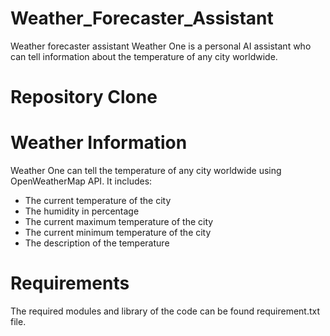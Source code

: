 # Weather_Forecaster_Assistant
Weather forecaster assistant Weather One is a personal AI assistant who can tell information about the temperature of any city worldwide.

# Repository Clone


# Weather Information
Weather One can tell the temperature of any city worldwide using OpenWeatherMap API.
It includes:
* The current temperature of the city
* The humidity in percentage
* The current  maximum temperature of the city
* The current minimum temperature of the city
* The description of the temperature

# Requirements
The required modules and library of the code can be found requirement.txt file.

